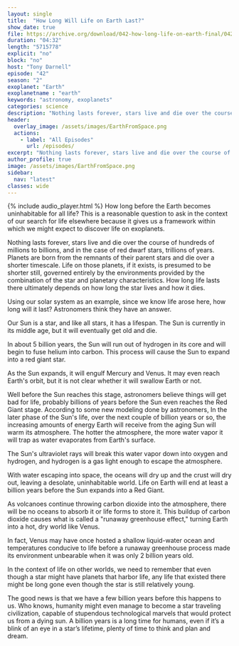 ```yaml
---
layout: single
title:  "How Long Will Life on Earth Last?"
show_date: true
file: https://archive.org/download/042-how-long-life-on-earth-final/042_HowLongLifeOnEarth_final.mp3
duration: "04:32"
length: "5715778"
explicit: "no"
block: "no"
host: "Tony Darnell"
episode: "42"
season: "2"
exoplanet: "Earth"
exoplanetname : "earth"
keywords: "astronomy, exoplanets"
categories: science 
description: "Nothing lasts forever, stars live and die over the course of hundreds of millions to billions, and in the case of red dwarf stars, trillions of years.  Planets are born from the remnants of their parent stars and die over a shorter timescale.  Life on those planets, if it exists, is presumed to be shorter still, governed entirely by the environments provided by the combination of the star and planetary characteristics.  How long life lasts there ultimately depends on how long the star lives and how it dies."
header:
  overlay_image: /assets/images/EarthFromSpace.png
  actions:
    - label: "All Episodes"
      url: /episodes/
excerpt: "Nothing lasts forever, stars live and die over the course of hundreds of millions to billions, and in the case of red dwarf stars, trillions of years.  Planets are born from the remnants of their parent stars and die over a shorter timescale.  Life on those planets, if it exists, is presumed to be shorter still, governed entirely by the environments provided by the combination of the star and planetary characteristics.  How long life lasts there ultimately depends on how long the star lives and how it dies."
author_profile: true
image: /assets/images/EarthFromSpace.png
sidebar: 
  nav: "latest"
classes: wide
---
```


{% include audio_player.html %} 
How long before the Earth becomes uninhabitable for all life?  This is a reasonable question to ask in the context of our search for life elsewhere because it gives us a framework within which we might expect to discover life on exoplanets.

Nothing lasts forever, stars live and die over the course of hundreds of millions to billions, and in the case of red dwarf stars, trillions of years.  Planets are born from the remnants of their parent stars and die over a shorter timescale.  Life on those planets, if it exists, is presumed to be shorter still, governed entirely by the environments provided by the combination of the star and planetary characteristics.  How long life lasts there ultimately depends on how long the star lives and how it dies.

Using our solar system as an example, since we know life arose here, how long will it last?  Astronomers think they have an answer.

Our Sun is a star, and like all stars, it has a lifespan. The Sun is currently in its middle age, but it will eventually get old and die.

In about 5 billion years, the Sun will run out of hydrogen in its core and will begin to fuse helium into carbon. This process will cause the Sun to expand into a red giant star.

As the Sun expands, it will engulf Mercury and Venus. It may even reach Earth's orbit, but it is not clear whether it will swallow Earth or not.

Well before the Sun reaches this stage, astronomers believe things will get bad for life, probably billions of years before the Sun even reaches the Red Giant stage.  According to some new modeling done by astronomers, In the later phase of the Sun's life, over the next couple of billion years or so, the increasing amounts of energy Earth will receive from the aging Sun will warm its atmosphere. The hotter the atmosphere, the more water vapor it will trap as water evaporates from Earth's surface.

The Sun's ultraviolet rays will break this water vapor down into oxygen and hydrogen, and hydrogen is a gas light enough to escape the atmosphere.

With water escaping into space, the oceans will dry up and the crust will dry out, leaving a desolate, uninhabitable world.  Life on Earth will end at least a billion years before the Sun expands into a Red Giant.

As volcanoes continue throwing carbon dioxide into the atmosphere, there will be no oceans to absorb it or life forms to store it. This buildup of carbon dioxide causes what is called a "runaway greenhouse effect," turning Earth into a hot, dry world like Venus. 

In fact, Venus may have once hosted a shallow liquid-water ocean and temperatures conducive to life before a runaway greenhouse process made its environment unbearable when it was only 2 billion years old.

In the context of life on other worlds, we need to remember that even though a star might have planets that harbor life, any life that existed there might be long gone even though the star is still relatively young.

The good news is that we have a few billion years before this happens to us. Who knows, humanity might even manage to become a star traveling civilization, capable of stupendous technological marvels that would protect us from a dying sun.  A billion years is a long time for humans, even if it’s a blink of an eye in a star’s lifetime, plenty of time to think and plan and dream.
